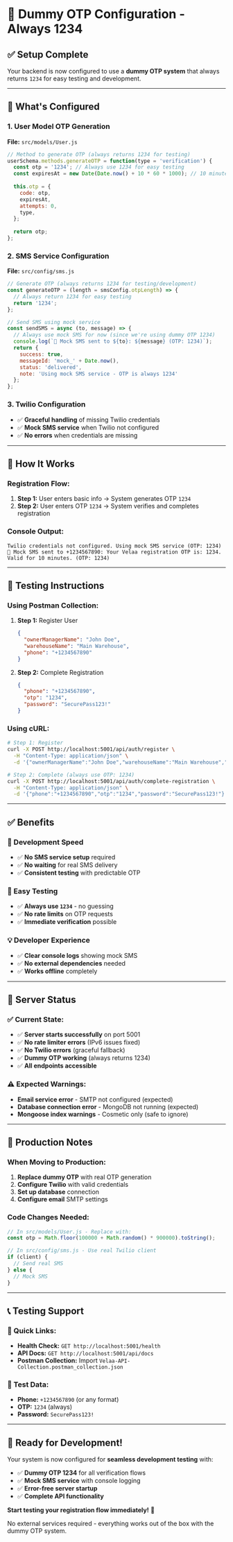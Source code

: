 # 🔐 Dummy OTP Configuration - Always 1234

## ✅ **Setup Complete**

Your backend is now configured to use a **dummy OTP system** that always returns `1234` for easy testing and development.

---

## 🎯 **What's Configured**

### **1. User Model OTP Generation**
**File:** `src/models/User.js`
```javascript
// Method to generate OTP (always returns 1234 for testing)
userSchema.methods.generateOTP = function(type = 'verification') {
  const otp = '1234'; // Always use 1234 for easy testing
  const expiresAt = new Date(Date.now() + 10 * 60 * 1000); // 10 minutes
  
  this.otp = {
    code: otp,
    expiresAt,
    attempts: 0,
    type,
  };
  
  return otp;
};
```

### **2. SMS Service Configuration**
**File:** `src/config/sms.js`
```javascript
// Generate OTP (always returns 1234 for testing/development)
const generateOTP = (length = smsConfig.otpLength) => {
  // Always return 1234 for easy testing
  return '1234';
};

// Send SMS using mock service
const sendSMS = async (to, message) => {
  // Always use mock SMS for now (since we're using dummy OTP 1234)
  console.log(`📱 Mock SMS sent to ${to}: ${message} (OTP: 1234)`);
  return {
    success: true,
    messageId: 'mock_' + Date.now(),
    status: 'delivered',
    note: 'Using mock SMS service - OTP is always 1234'
  };
};
```

### **3. Twilio Configuration**
- ✅ **Graceful handling** of missing Twilio credentials
- ✅ **Mock SMS service** when Twilio not configured
- ✅ **No errors** when credentials are missing

---

## 🔄 **How It Works**

### **Registration Flow:**
1. **Step 1:** User enters basic info → System generates OTP `1234`
2. **Step 2:** User enters OTP `1234` → System verifies and completes registration

### **Console Output:**
```
Twilio credentials not configured. Using mock SMS service (OTP: 1234)
📱 Mock SMS sent to +1234567890: Your Velaa registration OTP is: 1234. Valid for 10 minutes. (OTP: 1234)
```

---

## 🧪 **Testing Instructions**

### **Using Postman Collection:**
1. **Step 1:** Register User
   ```json
   {
     "ownerManagerName": "John Doe",
     "warehouseName": "Main Warehouse",
     "phone": "+1234567890"
   }
   ```

2. **Step 2:** Complete Registration
   ```json
   {
     "phone": "+1234567890",
     "otp": "1234",
     "password": "SecurePass123!"
   }
   ```

### **Using cURL:**
```bash
# Step 1: Register
curl -X POST http://localhost:5001/api/auth/register \
  -H "Content-Type: application/json" \
  -d '{"ownerManagerName":"John Doe","warehouseName":"Main Warehouse","phone":"+1234567890"}'

# Step 2: Complete (always use OTP: 1234)
curl -X POST http://localhost:5001/api/auth/complete-registration \
  -H "Content-Type: application/json" \
  -d '{"phone":"+1234567890","otp":"1234","password":"SecurePass123!"}'
```

---

## ✅ **Benefits**

### **🚀 Development Speed**
- ✅ **No SMS service setup** required
- ✅ **No waiting** for real SMS delivery
- ✅ **Consistent testing** with predictable OTP

### **🔧 Easy Testing**
- ✅ **Always use `1234`** - no guessing
- ✅ **No rate limits** on OTP requests
- ✅ **Immediate verification** possible

### **💡 Developer Experience**
- ✅ **Clear console logs** showing mock SMS
- ✅ **No external dependencies** needed
- ✅ **Works offline** completely

---

## 🔄 **Server Status**

### **✅ Current State:**
- ✅ **Server starts successfully** on port 5001
- ✅ **No rate limiter errors** (IPv6 issues fixed)
- ✅ **No Twilio errors** (graceful fallback)
- ✅ **Dummy OTP working** (always returns 1234)
- ✅ **All endpoints accessible**

### **⚠️ Expected Warnings:**
- **Email service error** - SMTP not configured (expected)
- **Database connection error** - MongoDB not running (expected)
- **Mongoose index warnings** - Cosmetic only (safe to ignore)

---

## 🎯 **Production Notes**

### **When Moving to Production:**
1. **Replace dummy OTP** with real OTP generation
2. **Configure Twilio** with valid credentials
3. **Set up database** connection
4. **Configure email** SMTP settings

### **Code Changes Needed:**
```javascript
// In src/models/User.js - Replace with:
const otp = Math.floor(100000 + Math.random() * 900000).toString();

// In src/config/sms.js - Use real Twilio client
if (client) {
  // Send real SMS
} else {
  // Mock SMS
}
```

---

## 📞 **Testing Support**

### **🔗 Quick Links:**
- **Health Check:** `GET http://localhost:5001/health`
- **API Docs:** `GET http://localhost:5001/api/docs`
- **Postman Collection:** Import `Velaa-API-Collection.postman_collection.json`

### **🧪 Test Data:**
- **Phone:** `+1234567890` (or any format)
- **OTP:** `1234` (always)
- **Password:** `SecurePass123!`

---

## 🎉 **Ready for Development!**

Your system is now configured for **seamless development testing** with:
- ✅ **Dummy OTP 1234** for all verification flows
- ✅ **Mock SMS service** with console logging
- ✅ **Error-free server startup**
- ✅ **Complete API functionality**

**Start testing your registration flow immediately!** 🚀

No external services required - everything works out of the box with the dummy OTP system.
